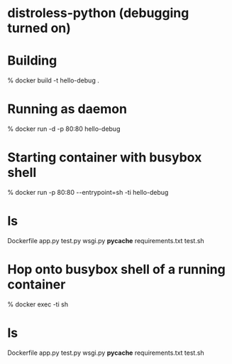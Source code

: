 # distroless-python (debugging turned on)

# Building
% docker build -t hello-debug . 

# Running as daemon
% docker run -d -p 80:80 hello-debug

# Starting container with busybox shell
% docker run -p 80:80 --entrypoint=sh -ti hello-debug
# ls
Dockerfile        app.py            test.py           wsgi.py
__pycache__       requirements.txt  test.sh

# Hop onto busybox shell of a running container
% docker exec -ti <container id> sh 
# ls
Dockerfile        app.py            test.py           wsgi.py
__pycache__       requirements.txt  test.sh
